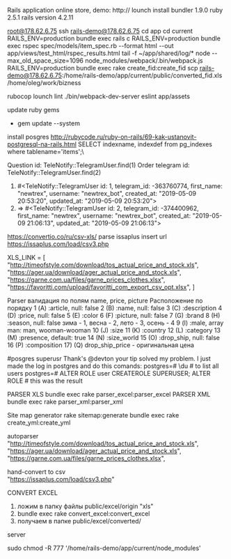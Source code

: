 Rails application online store, demo:
http://
lounch install
bundler 1.9.0
ruby 2.5.1
rails version 4.2.11

root@178.62.6.75
ssh rails-demo@178.62.6.75
cd app
cd current
RAILS_ENV=production bundle exec rails c
RAILS_ENV=production bundle exec rspec spec/models/item_spec.rb --format html --out app/views/test_html/rspec_results.html
tail -f ~/app/shared/log/*
node --max_old_space_size=1096 node_modules/webpack/.bin/webpack.js
RAILS_ENV=production bundle exec rake create_fid:create_fid
scp rails-demo@178.62.6.75:/home/rails-demo/app/current/public/converted_fid.xls /home/oleg/work/bizness


rubocop
lounch lint
./bin/webpack-dev-server
eslint app/assets


update ruby gems
- gem update --system

install posgres
http://rubycode.ru/ruby-on-rails/69-kak-ustanovit-postgresql-na-rails.html
SELECT indexname, indexdef from pg_indexes where tablename='items';\

Question
id: TeleNotify::TelegramUser.find(1)
Order telegram
id: TeleNotify::TelegramUser.find(2)
1) #<TeleNotify::TelegramUser id: 1, telegram_id: -363760774, first_name: "newtrex", username: "newtrex_bot", created_at: "2019-05-09 20:53:20", updated_at: "2019-05-09 20:53:20">
2) => #<TeleNotify::TelegramUser id: 2, telegram_id: -374400962, first_name: "newtrex", username: "newtrex_bot", created_at: "2019-05-09 21:06:13", updated_at: "2019-05-09 21:06:13">

https://convertio.co/ru/csv-xls/
parse issaplus insert url
https://issaplus.com/load/csv3.php

XLS_LINK = [
  "http://timeofstyle.com/download/tos_actual_price_and_stock.xls",
  "https://ager.ua/download/ager_actual_price_and_stock.xls",
  "https://garne.com.ua/files/garne_prices_clothes.xlsx",
  "https://favoritti.com/upload/favoritti_com_export_csv_opt.xlsx",
]

Parser
валидация по полям name, price, picture
Расположение по порядку
1 (A) :article, null: false
2 (B) :name, null: false
3 (C) :description
4 (D) :price, null: false
5 (E) :color
6 (F) :picture, null: false
7 (G) :brand
8 (H) :season, null: false
зима - 1, весна - 2, лето - 3, осень - 4
9 (I) :male, array man: man, wooman-wooman
10 (J) :size
11 (K) :country
12 (L) :category
13 (M) :presence, default: true
14 (N) :size_world
15 (O) :drop_ship, null: false
16 (P) :composition
17) (Q) drop_ship_price - оригинальная цена

#posgres superusr
Thank's @devton your tip solved my problem.
I just made the log in postgres and do this comands:
postgres=# \du # to list all users
postgres=# ALTER ROLE user CREATEROLE SUPERUSER;
ALTER ROLE # this was the result

PARSER XLS
bundle exec rake parser_excel:parser_excel
PARSER XML
bundle exec rake parser_xml:parser_xml

Site map generator
rake sitemap:generate
bundle exec rake create_yml:create_yml


autoparser
      "http://timeofstyle.com/download/tos_actual_price_and_stock.xls",
      "https://ager.ua/download/ager_actual_price_and_stock.xls",
      "https://garne.com.ua/files/garne_prices_clothes.xlsx",

hand-convert to csv        
      "https://issaplus.com/load/csv3.php"

CONVERT EXCEL
1) ложим в папку файлы public/excel/origin "xls"
2)  bundle exec rake convert_excel:convert_excel
3)  получаем в папке public/excel/converted/

server

sudo chmod -R 777 '/home/rails-demo/app/current/node_modules'
